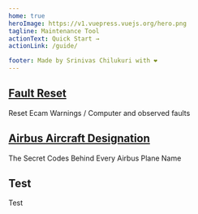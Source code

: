 ```yaml
---
home: true
heroImage: https://v1.vuepress.vuejs.org/hero.png
tagline: Maintenance Tool
actionText: Quick Start →
actionLink: /guide/

footer: Made by Srinivas Chilukuri with ❤️
---
```


<div style="text-align: center">
  <Bit/>
</div>

<div class="features">
  <div class="feature">
    <h2 ><a href="./guide/using-vue">Fault Reset</a></h2>
    <p> Reset Ecam Warnings / Computer and observed faults</p>
  </div>
  <div class="feature">
    <h2><a href ="./guide/Aircraft-Models">Airbus Aircraft Designation</a></h2>
    <p>The Secret Codes Behind Every Airbus Plane Name</p>
  </div>
  <div class="feature">
    <h2>Test</h2>
    <p>Test</p>
  </div>
</div>
